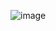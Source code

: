 ![image](https://github.com/bs08x/License-Authenticator/assets/68190921/1726fae6-b96b-4146-b036-504e648ccd2b)
